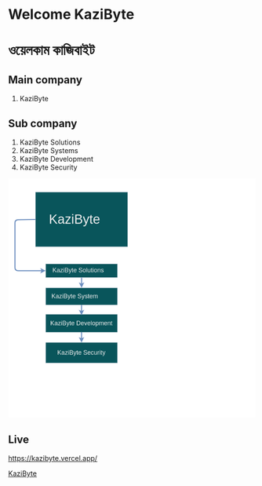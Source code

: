 # Welcome KaziByte
# ওয়েলকাম কাজিবাইট


## Main company

1) KaziByte

## Sub company

1) KaziByte Solutions
2) KaziByte Systems
3) KaziByte Development
4) KaziByte Security




![Alt Text](/public/images/kazibyte-planing_v01.png)


## Live

 https://kazibyte.vercel.app/

 [KaziByte](https://kazibyte.vercel.app/)
